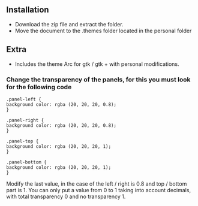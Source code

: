 ## Installation

* Download the zip file and extract the folder.
* Move the document to the .themes folder located in the personal folder

## Extra

* Includes the theme Arc for gtk / gtk + with personal modifications.

### Change the transparency of the panels, for this you must look for the following code
```
.panel-left {
background color: rgba (20, 20, 20, 0.8);
}

.panel-right {
background color: rgba (20, 20, 20, 0.8);
}

.panel-top {
background color: rgba (20, 20, 20, 1);
}

.panel-bottom {
background color: rgba (20, 20, 20, 1);
}
```
Modify the last value, in the case of the left / right is 0.8 and top / bottom part is 1. You can only put a value from 0 to 1 taking into account decimals, with total transparency 0 and no transparency 1. 

